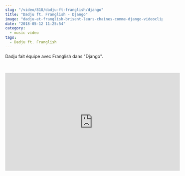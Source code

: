 ```yaml
--- 
slug: "/video/818/dadju-ft-franglish/django"
title: "Dadju ft. Franglish - Django"
image: "dadju-et-franglish-brisent-leurs-chaines-comme-django-videoclip-649.jpg"
date: "2018-05-12 11:25:54"
category:
  - music video
tags:
  - Dadju ft. Franglish
---
```

<p>Dadju fait équipe avec Franglish dans "Django".</p><br/><p><iframe width="560" height="315" src="https://www.youtube.com/embed/tJh5o-HPhmo" frameborder="0" allow="autoplay; encrypted-media" allowfullscreen></iframe></p>